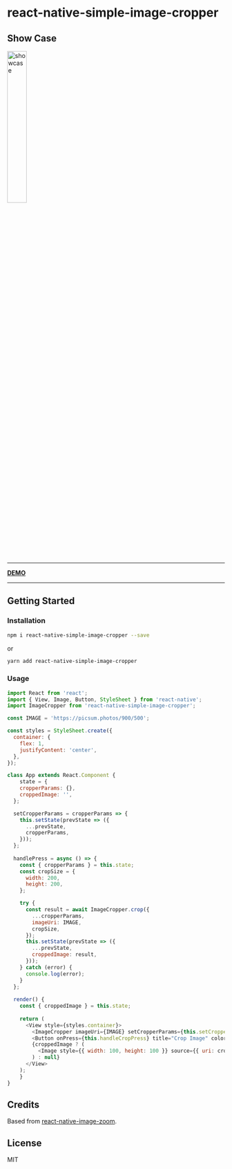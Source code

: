 # react-native-simple-image-cropper

## Show Case

<img src="https://raw.githubusercontent.com/barrsan/react-native-simple-image-cropper/master/showcase.gif" alt="showcase" width="30%">

---

**[DEMO](https://snack.expo.io/@barrsan/react-native-simple-image-cropper-demo)**

---

## Getting Started

### Installation

```bash
npm i react-native-simple-image-cropper --save
```

or

```bash
yarn add react-native-simple-image-cropper
```

### Usage

```javascript
import React from 'react';
import { View, Image, Button, StyleSheet } from 'react-native';
import ImageCropper from 'react-native-simple-image-cropper';

const IMAGE = 'https://picsum.photos/900/500';

const styles = StyleSheet.create({
  container: {
    flex: 1,
    justifyContent: 'center',
  },
});

class App extends React.Component {
	state = {
    cropperParams: {},
    croppedImage: '',
  };

  setCropperParams = cropperParams => {
    this.setState(prevState => ({
      ...prevState,
      cropperParams,
    }));
  };
  
  handlePress = async () => {
    const { cropperParams } = this.state;
    const cropSize = {
      width: 200,
      height: 200,
    };

    try {
      const result = await ImageCropper.crop({
        ...cropperParams,
        imageUri: IMAGE,
        cropSize,
      });
      this.setState(prevState => ({
        ...prevState,
        croppedImage: result,
      }));
    } catch (error) {
      console.log(error);
    }
  };
  
  render() {
    const { croppedImage } = this.state;
    
    return (
      <View style={styles.container}>
        <ImageCropper imageUri={IMAGE} setCropperParams={this.setCropperParams} />
        <Button onPress={this.handleCropPress} title="Crop Image" color="blue" />
        {croppedImage ? (
          <Image style={{ width: 100, height: 100 }} source={{ uri: croppedImage }} />
        ) : null}
      </View>
    );
	}
}
```

## Credits

Based from [react-native-image-zoom](https://github.com/ascoders/react-native-image-zoom).

## License

MIT
